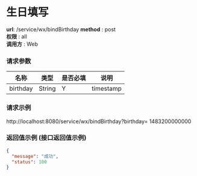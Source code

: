 生日填写
=======

**url**: /service/wx/bindBirthday 
**method** : post  
**权限** : all  
**调用方** : Web

### 请求参数

|     名称  	 |  类型   | 是否必填  |             说明                                                   |
|------------|--------|----------|-------------------------------------------------------------------|
| birthday   | String | Y        | 	timestamp                                                 |

### 请求示例

http://localhost:8080/service/wx/bindBirthday?birthday= 1483200000000



### 返回值示例 (接口返回值示例)

```json
{
  "message": "成功",
  "status": 100
}
```